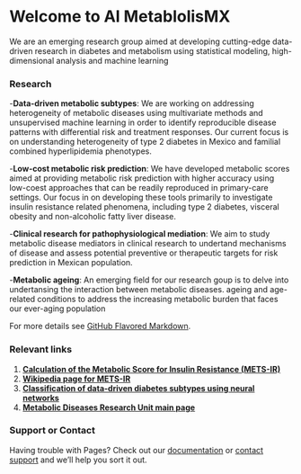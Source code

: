 # Welcome to AI MetablolisMX

We are an emerging research group aimed at developing cutting-edge data-driven research in diabetes and metabolism using statistical modeling, high-dimensional analysis and machine learning

### Research
-**Data-driven metabolic subtypes**: We are working on addressing heterogeneity of metabolic diseases using multivariate methods and unsupervised machine learning in order to identify reproducible disease patterns with differential risk and treatment responses. Our current focus is on understanding heterogeneity of type 2 diabetes in Mexico and familial combined hyperlipidemia phenotypes.

-**Low-cost metabolic risk prediction**: We have developed metabolic scores aimed at providing metabolic risk prediction with higher accuracy using low-coest approaches that can be readily reproduced in primary-care settings. Our focus in on developing these tools primarily to investigate insulin resistance related phenomena, including type 2 diabetes, visceral obesity and non-alcoholic fatty liver disease.

-**Clinical research for pathophysiological mediation**: We aim to study metabolic disease mediators in clinical research to undertand mechanisms of disease and assess potential preventive or therapeutic targets for risk prediction in Mexican population.

-**Metabolic ageing**: An emerging field for our research goup is to delve into undertansing the interaction between metabolic diseases. ageing and age-related conditions to address the increasing metabolic burden that faces our ever-aging population

For more details see [GitHub Flavored Markdown](https://guides.github.com/features/mastering-markdown/).

### Relevant links

1. [**Calculation of the Metabolic Score for Insulin Resistance (METS-IR)**](https://jscalc.io/calc/F54ikuywK6rcqXEy)
2. [**Wikipedia page for METS-IR**](https://en.wikipedia.org/wiki/Metabolic_Score_for_Insulin_Resistance)
2. [**Classification of data-driven diabetes subtypes using neural networks**](https://uiem.shinyapps.io/diabetes_clusters_app/)
3. [**Metabolic Diseases Research Unit main page**](http://www.innsz.mx/opencms/contenido/investigacion/uiem/index.html)


### Support or Contact

Having trouble with Pages? Check out our [documentation](https://help.github.com/categories/github-pages-basics/) or [contact support](https://github.com/contact) and we’ll help you sort it out.
